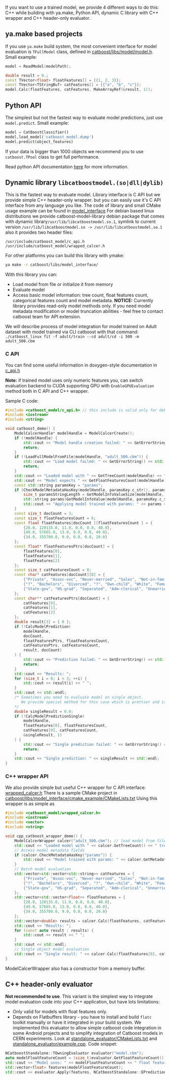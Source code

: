 If you want to use a trained model, we provide 4 different ways to do this: C++ while building with ya.make, Python API, dynamic C library with C++ wrapper and C++ header-only evaluator.

## ya.make based projects
If you use `ya.make` build system, the most convenient interface for model evaluation is ```TFullModel``` class, defined in [catboost/libs/model/model.h](https://github.com/catboost/catboost/tree/master/catboost/libs/model/model.h).
Small example:
```cpp
model = ReadModel(modelPath);

double result = 0.;
const TVector<float> floatFeatures[] = {{1, 2, 3}};
const TVector<TStringBuf> catFeatures[] = {{"a", "b", "c"}};
model.Calc(floatFeatures, catFeatures, MakeArrayRef(&result, 1));
```

## Python API
The simplest but not the fastest way to evaluate model predictions, just use ```model.predict```.
Small example:
```python
model = CatBoostClassifier()
model.load_model('catboost_model.dump')
model.predict(object_features)
```
If your data is bigger than 1000 objects we recommend you to use ```catboost.TPool``` class to get full performance.

Read python API documentation [here](https://tech.yandex.com/catboost/doc/dg/concepts/python-usages-examples-docpage/) for more information.


## Dynamic library ```libcatboostmodel.(so|dll|dylib)```
This is the fastest way to evaluate model. Library interface is C API but we provide simple C++ header-only wrapper.
but you can easily use it's C API interface from any language you like.
The code of library and small CMake usage example can be found in [model_interface](https://github.com/catboost/catboost/tree/master/catboost/libs/model_interface)
For debian based linux distributions we provide catboost-model-library debian package that comes with dynamic library`/usr/lib/libcatboostmodel.so.1`, symlink to current version `/usr/lib/libcatboostmodel.so -> /usr/lib/libcatboostmodel.so.1`
also it provides two header files:
```
/usr/include/catboost_model/c_api.h
/usr/include/catboost_model/wrapped_calcer.h
```
For other platforms you can build this library with ymake:
```bash
ya make -r catboost/libs/model_interface/
```

With this library you can:
 - Load model from file or initialize it from memory
 - Evaluate model
 - Access basic model information: tree count, float features count, categorical features count and model metadata.
**NOTICE:** Currently library provides read-only model methods only. If you need model metadata modification or model truncation abilities - feel free to contact catboost team for API extension.


We will describe process of model integration for model trained on Adult dataset with model trained via CLI catboost with that command:
`./catboost_linux fit -f adult/train --cd adult/cd -i 500 -m adult_500.cbm`

### C API
You can find some useful information in doxygen-style documentation in [c_api.h](https://github.com/catboost/catboost/tree/master/catboost/libs/model_interface/c_api.h)

**Note:** if trained model uses only numeric features you, can switch evaluation backend to CUDA supporting GPU with `EnableGPUEvaluation` method both in C API and C++ wrapper.

Sample C code:
```cpp
#include <catboost_model/c_api.h> // this include is valid only for debian
#include <iostream>
#include <string>

void catboost_demo() {
    ModelCalcerHandle* modelHandle = ModelCalcerCreate();
    if (!modelHandle) {
        std::cout << "Model handle creation failed: " << GetErrorString() << std::endl;
        return;
    }
    if (!LoadFullModelFromFile(modelHandle, "adult_500.cbm")) {
        std::cout << "Load model failed: " << GetErrorString() << std::endl;
        return;
    }
    std::cout << "Loaded model with " << GetTreeCount(modelHandle) << " trees." << std::endl;
    std::cout << "Model expects " << GetFloatFeaturesCount(modelHandle) << " float features and " << GetCatFeaturesCount(modelHandle) << " categorical features" << std::endl;
    const std::string paramsKey = "params";
    if (CheckModelMetadataHasKey(modelHandle, paramsKey.c_str(), paramsKey.size())) {
        size_t paramsStringLength = GetModelInfoValueSize(modelHandle, paramsKey.c_str(), paramsKey.size());
        std::string params(GetModelInfoValue(modelHandle, paramsKey.c_str(), paramsKey.size()), paramsStringLength);
        std::cout << "Applying model trained with params: " << params << std::endl;
    }
    const size_t docCount = 3;
    const size_t floatFeaturesCount = 6;
    const float floatFeatures[docCount ][floatFeaturesCount ] = {
        {28.0, 120135.0, 11.0, 0.0, 0.0, 40.0},
        {49.0, 57665.0, 13.0, 0.0, 0.0, 40.0},
        {34.0, 355700.0, 9.0, 0.0, 0.0, 20.0}
    };
    const float* floatFeaturesPtrs[docCount] = {
        floatFeatures[0],
        floatFeatures[1],
        floatFeatures[2]
    };
    const size_t catFeaturesCount = 8;
    const char* catFeatures[docCount][8] = {
        {"Private", "Assoc-voc", "Never-married", "Sales", "Not-in-family", "White", "Female", "United-States"},
        {"?", "Bachelors", "Divorced", "?", "Own-child", "White", "Female", "United-States"},
        {"State-gov", "HS-grad", "Separated", "Adm-clerical", "Unmarried", "White", "Female", "United-States"}
    };
    const char** catFeaturesPtrs[docCount] = {
        catFeatures[0],
        catFeatures[1],
        catFeatures[2]
    };
    double result[3] = { 0 };
    if (!CalcModelPrediction(
        modelHandle,
        docCount,
        floatFeaturesPtrs, floatFeaturesCount,
        catFeaturesPtrs, catFeaturesCount,
        result, docCount)
    ) {
        std::cout << "Prediction failed: " << GetErrorString() << std::endl;
        return;
    }
    std::cout << "Results: ";
    for (size_t i = 0; i < 3; ++i) {
        std::cout << result[i] << " ";
    }
    std::cout << std::endl;
    /* Sometimes you need to evaluate model on single object.
       We provide special method for this case which is prettier and is little faster than calling batch evaluation for single object
    */
    double singleResult = 0.0;
    if (!CalcModelPredictionSingle(
        modelHandle,
        floatFeatures[0], floatFeaturesCount,
        catFeatures[0], catFeaturesCount,
        &singleResult, 1)
    ) {
        std::cout << "Single prediction failed: " << GetErrorString() << std::endl;
        return;
    }
    std::cout << "Single prediction: " << singleResult << std::endl;
}
```
### C++ wrapper API
We also provide simple but useful C++ wrapper for C API interface: [wrapped_calcer.h](https://github.com/catboost/catboost/tree/master/catboost/libs/model_interface/wrapped_calcer.h)
There is a sample CMake project in [catboost/libs/model_interface/cmake_example/CMakeLists.txt](https://github.com/catboost/catboost/tree/master/catboost/libs/model_interface/cmake_example/CMakeLists.txt)
Using this wrapper is as simple as
```cpp
#include <catboost_model/wrapped_calcer.h>
#include <iostream>
#include <vector>
#include <string>

void cpp_catboost_wrapper_demo() {
    ModelCalcerWrapper calcer("adult_500.cbm"); // load model from file
    std::cout << "Loaded model with " << calcer.GetTreeCount() << " trees, " << calcer.GetFloatFeaturesCount() << " float features and " << calcer.GetCatFeaturesCount() << " categorical features" << std::endl;
    // Access model metadata fields
    if (calcer.CheckMetadataHasKey("params")) {
        std::cout << "Model trained with params: " << calcer.GetMetadataKeyValue("params") << std::endl;
    }
    // Batch model evaluation
    std::vector<std::vector<std::string>> catFeatures = {
        {"Private", "Assoc-voc", "Never-married", "Sales", "Not-in-family", "White", "Female", "United-States"},
        {"?", "Bachelors", "Divorced", "?", "Own-child", "White", "Female", "United-States"},
        {"State-gov", "HS-grad", "Separated", "Adm-clerical", "Unmarried", "White", "Female", "United-States"}
    };
    std::vector<std::vector<float>> floatFeatures = {
        {28.0, 120135.0, 11.0, 0.0, 0.0, 40.0},
        {49.0, 57665.0, 13.0, 0.0, 0.0, 40.0},
        {34.0, 355700.0, 9.0, 0.0, 0.0, 20.0}
    };
    std::vector<double> results = calcer.Calc(floatFeatures, catFeatures);
    std::cout << "Results: ";
    for (const auto result : results) {
        std::cout << result << " ";
    }
    std::cout << std::endl;
    // Single object model evaluation
    std::cout << "Single result: " << calcer.Calc(floatFeatures[0], catFeatures[0]) << std::endl;
}
```
ModelCalcerWrapper also has a constructor from a memory buffer.

## C++ header-only evaluator
**Not recommended to use**. This variant is the simplest way to integrate model evaluation code into your C++ application, but have lots limitations:
* Only valid for models with float features only.
* Depends on Flatbuffers library - you have to install and build `flatc` toolkit manually or have it integrated in your build system.
We implemented this evaluator to allow simple catboost code integration in some Android projects and to simplify integration of Catboost models in CERN experiments.
Look at [standalone_evaluator/CMakeLists.txt](https://github.com/catboost/catboost/tree/master/catboost/libs/standalone_evaluator/CMakeLists.txt) and
[standalone_evaluator/example.cpp](https://github.com/catboost/catboost/tree/master/catboost/libs/standalone_evaluator/example.cpp).
Code snippet:
```cpp
NCatboostStandalone::TOwningEvaluator evaluator("model.cbm");
auto modelFloatFeatureCount = (size_t)evaluator.GetFloatFeatureCount();
std::cout << "Model uses: " << modelFloatFeatureCount << " float features" << std::endl;
std::vector<float> features(modelFloatFeatureCount);
std::cout << evaluator.Apply(features, NCatboostStandalone::EPredictionType::RawValue) << std::endl;
```
